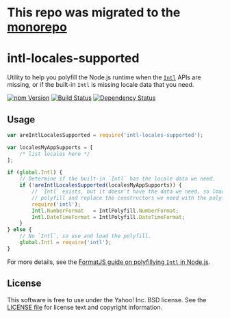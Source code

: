 # This repo was migrated to the [monorepo](https://github.com/formatjs/formatjs/tree/master/packages/intl-locales-supported)

intl-locales-supported
======================

Utility to help you polyfill the Node.js runtime when the [`Intl`][Intl] APIs are missing, or if the built-in `Intl` is missing locale data that you need.

[![npm Version][npm-badge]][npm]
[![Build Status][travis-badge]][travis]
[![Dependency Status][david-badge]][david]


## Usage

```js
var areIntlLocalesSupported = require('intl-locales-supported');

var localesMyAppSupports = [
    /* list locales here */
];

if (global.Intl) {
    // Determine if the built-in `Intl` has the locale data we need.
    if (!areIntlLocalesSupported(localesMyAppSupports)) {
        // `Intl` exists, but it doesn't have the data we need, so load the
        // polyfill and replace the constructors we need with the polyfill's.
        require('intl');
        Intl.NumberFormat   = IntlPolyfill.NumberFormat;
        Intl.DateTimeFormat = IntlPolyfill.DateTimeFormat;
    }
} else {
    // No `Intl`, so use and load the polyfill.
    global.Intl = require('intl');
}
```

For more details, see the [FormatJS guide on polyfillying `Intl` in Node.js](http://formatjs.io/guides/runtime-environments/#polyfill-node).

## License

This software is free to use under the Yahoo! Inc. BSD license.
See the [LICENSE file][LICENSE] for license text and copyright information.


[npm]: https://www.npmjs.org/package/intl-locales-supported
[npm-badge]: https://img.shields.io/npm/v/intl-locales-supported.svg?style=flat-square
[travis]: https://travis-ci.org/yahoo/intl-locales-supported
[travis-badge]: https://img.shields.io/travis/yahoo/intl-locales-supported.svg?style=flat-square
[david]: https://david-dm.org/yahoo/intl-locales-supported
[david-badge]: https://img.shields.io/david/yahoo/intl-locales-supported.svg?style=flat-square
[Intl]: https://developer.mozilla.org/en-US/docs/Web/JavaScript/Reference/Global_Objects/Intl
[FormatJS]: http://formatjs.io/
[LICENSE]: https://github.com/yahoo/intl-locales-supported/blob/master/LICENSE
